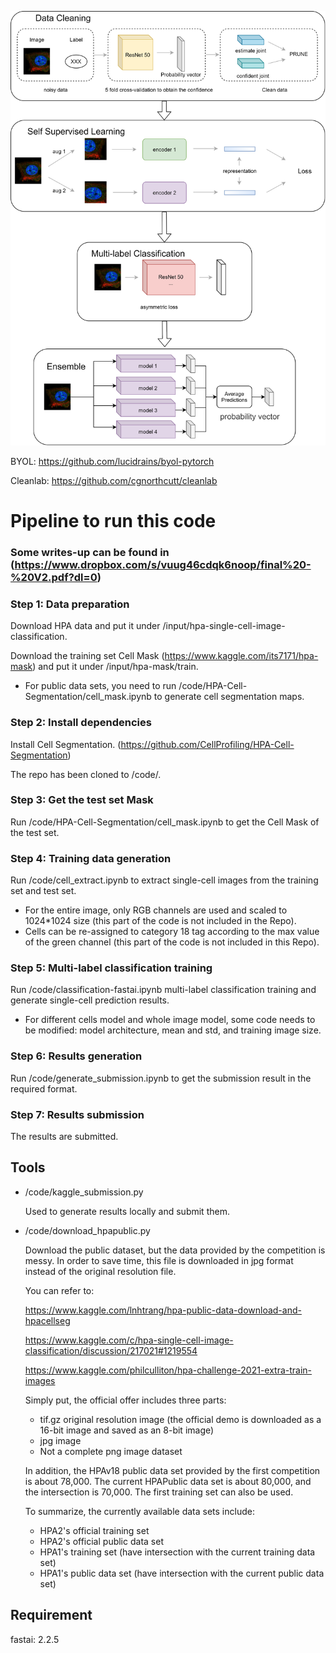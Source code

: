 <img src="./figure/architecture.png" width="700px"></img>

BYOL: https://github.com/lucidrains/byol-pytorch

Cleanlab: https://github.com/cgnorthcutt/cleanlab


# Pipeline to run this code

### Some writes-up can be found in (https://www.dropbox.com/s/vuug46cdqk6noop/final%20-%20V2.pdf?dl=0)

### Step 1: Data preparation

Download HPA data and put it under /input/hpa-single-cell-image-classification.

Download the training set Cell Mask (https://www.kaggle.com/its7171/hpa-mask) and put it under /input/hpa-mask/train.

* For public data sets, you need to run /code/HPA-Cell-Segmentation/cell_mask.ipynb to generate cell segmentation maps.



### Step 2: Install dependencies

Install Cell Segmentation. (https://github.com/CellProfiling/HPA-Cell-Segmentation)

The repo has been cloned to /code/.



### Step 3: Get the test set Mask

Run /code/HPA-Cell-Segmentation/cell_mask.ipynb to get the Cell Mask of the test set.



### Step 4: Training data generation

Run /code/cell_extract.ipynb to extract single-cell images from the training set and test set.

* For the entire image, only RGB channels are used and scaled to 1024*1024 size (this part of the code is not included in the Repo).
* Cells can be re-assigned to category 18 tag according to the max value of the green channel (this part of the code is not included in this Repo).



### Step 5: Multi-label classification training

Run /code/classification-fastai.ipynb multi-label classification training and generate single-cell prediction results.

* For different cells model and whole image model, some code needs to be modified: model architecture, mean and std, and training image size.



### Step 6: Results generation

Run /code/generate_submission.ipynb to get the submission result in the required format.



### Step 7: Results submission

The results are submitted.



## Tools

* /code/kaggle_submission.py

  Used to generate results locally and submit them.

* /code/download_hpapublic.py

  Download the public dataset, but the data provided by the competition is messy. In order to save time, this file is downloaded in jpg format instead of the original resolution file.

  You can refer to:

  https://www.kaggle.com/lnhtrang/hpa-public-data-download-and-hpacellseg

  https://www.kaggle.com/c/hpa-single-cell-image-classification/discussion/217021#1219554

  https://www.kaggle.com/philculliton/hpa-challenge-2021-extra-train-images

  Simply put, the official offer includes three parts:

  * tif.gz original resolution image (the official demo is downloaded as a 16-bit image and saved as an 8-bit image)
  * jpg image
  * Not a complete png image dataset

  In addition, the HPAv18 public data set provided by the first competition is about 78,000. The current HPAPublic data set is about 80,000, and the intersection is 70,000. The first training set can also be used.

  To summarize, the currently available data sets include:

  * HPA2's official training set
  * HPA2's official public data set
  * HPA1's training set (have intersection with the current training data set)
  * HPA1's public data set (have intersection with the current public data set)

  

## Requirement

fastai: 2.2.5
